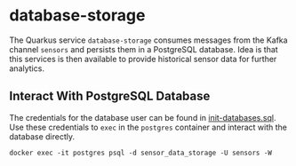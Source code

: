 # database-storage

The Quarkus service `database-storage` consumes messages from the Kafka channel `sensors` and persists them in a 
PostgreSQL database. Idea is that this services is then available to provide historical sensor data for further 
analytics.

## Interact With PostgreSQL Database

The credentials for the database user can be found in [init-databases.sql](../infrastructure/postgres/init-databases.sql). 
Use these credentials to `exec` in the `postgres` container and interact with the database directly.

```shell script
docker exec -it postgres psql -d sensor_data_storage -U sensors -W
```
